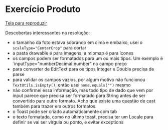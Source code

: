 # Exercício Produto

[Tela para reproduzir](https://marvelapp.com/194b601g/screen/56839103)

Descobertas interessantes na resolução:

- o tamanho da foto estava sobrando em cima e embaixo, usei o `scaleType="CenterCrop"` para cortar
- a pasta drawable é para imagens, a mipmap é para ícones
- os campos podem ser formatados para um ou mais tipos. Um exemplo é `inputType="numberDecimal|number" no campo preço
- para converter de EditText para os tipos Integer e Double precisa de parse
- para validar os campos vazios, por algum motivo não funcionou `TextUtils.isEmpty()`, então usei `nome.equals("")` mesmo
- não confirmei essa informação, mas todo tipo de dado que vem por input parece que precisa ser formatado para String antes de ser convertido para outro formato. Acho que existe uma questão de cast também para trazer em outros formatos.
- o Toast pode ser criado automaticamente com tab
- o texto formatado, como no último toast, precisa ter um Locale para definir se vai ser vírgula ou ponto, e evitar exceptions

